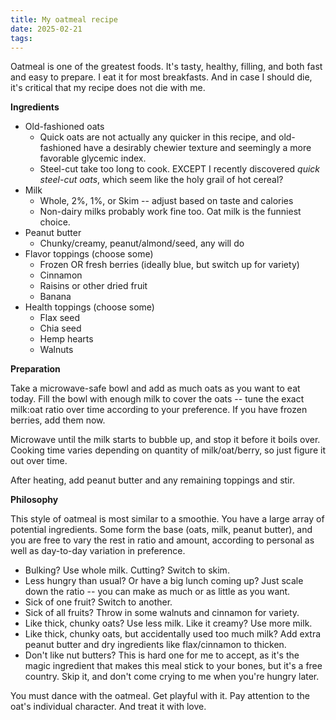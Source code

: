 ```yaml
---
title: My oatmeal recipe
date: 2025-02-21
tags:
---
```



Oatmeal is one of the greatest foods. It's tasty, healthy, filling, and both fast and easy to prepare. I eat it for most breakfasts. And in case I should die, it's critical that my recipe does not die with me.

**Ingredients**

* Old-fashioned oats
	* Quick oats are not actually any quicker in this recipe, and old-fashioned have a desirably chewier texture and seemingly a more favorable glycemic index.
	* Steel-cut take too long to cook. EXCEPT I recently discovered *quick steel-cut oats*, which seem like the holy grail of hot cereal?
* Milk
	* Whole, 2%, 1%, or Skim -- adjust based on taste and calories
	* Non-dairy milks probably work fine too. Oat milk is the funniest choice.
* Peanut butter
	* Chunky/creamy, peanut/almond/seed, any will do
* Flavor toppings (choose some)
	* Frozen OR fresh berries (ideally blue, but switch up for variety)
	* Cinnamon
	* Raisins or other dried fruit
	* Banana
* Health toppings (choose some)
	* Flax seed
	* Chia seed
	* Hemp hearts
	* Walnuts

**Preparation**

Take a microwave-safe bowl and add as much oats as you want to eat today. Fill the bowl with enough milk to cover the oats -- tune the exact milk:oat ratio over time according to your preference. If you have frozen berries, add them now.

Microwave until the milk starts to bubble up, and stop it before it boils over. Cooking time varies depending on quantity of milk/oat/berry, so just figure it out over time.

After heating, add peanut butter and any remaining toppings and stir.

**Philosophy**

This style of oatmeal is most similar to a smoothie. You have a large array of potential ingredients. Some form the base (oats, milk, peanut butter), and you are free to vary the rest in ratio and amount, according to personal as well as day-to-day variation in preference.

- Bulking? Use whole milk. Cutting? Switch to skim.
- Less hungry than usual? Or have a big lunch coming up? Just scale down the ratio -- you can make as much or as little as you want.
- Sick of one fruit? Switch to another.
- Sick of all fruits? Throw in some walnuts and cinnamon for variety.
- Like thick, chunky oats? Use less milk. Like it creamy? Use more milk.
- Like thick, chunky oats, but accidentally used too much milk? Add extra peanut butter and dry ingredients like flax/cinnamon to thicken.
- Don't like nut butters? This is hard one for me to accept, as it's the magic ingredient that makes this meal stick to your bones, but it's a free country. Skip it, and don't come crying to me when you're hungry later.

You must dance with the oatmeal. Get playful with it. Pay attention to the oat's individual character. And treat it with love. 